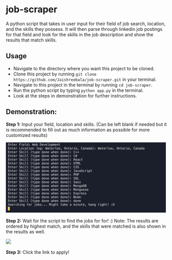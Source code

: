 # job-scraper


A python script that takes in user input for their field of job search, location, and the skills they possess. It will then parse through linkedin job postings for that field and look for the skills in the job description and show the results that match skills.

## Usage

* Navigate to the directory where you want this project to be cloned.
* Clone this project by running `git clone https://github.com/Jaishreebala/job-scraper.git` in your terminal.
* Navigate to this project in the terminal by running `cd job-scraper`.
* Run the python script by typing `python app.py` in the terminal.
* Look at the steps in demonstration for further instructions.

## Demonstration:

__Step 1:__ Input your field, location and skills. (Can be left blank if needed but it is recommended to fill out as much information as possible for more customized results)

 <img src="./assets/userinput.png" width="500">

__Step 2:__ Wait for the script to find the jobs for for! :) 
Note: The results are ordered by highest match, and the skills that were matched is also shown in the results as well.
 
 <img src="./assets/results.gif" width="500">

 __Step 3:__ Click the link to apply!



